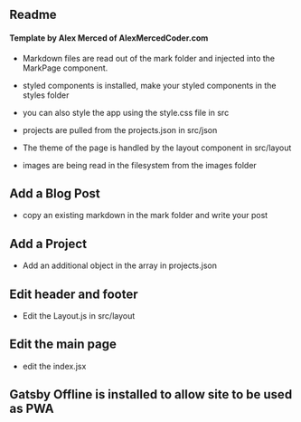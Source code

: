 ## Readme
#### Template by Alex Merced of AlexMercedCoder.com

- Markdown files are read out of the mark folder and injected into the MarkPage component.

- styled components is installed, make your styled components in the styles folder

- you can also style the app using the style.css file in src

- projects are pulled from the projects.json in src/json

- The theme of the page is handled by the layout component in src/layout

- images are being read in the filesystem from the images folder


## Add a Blog Post

- copy an existing markdown in the mark folder and write your post

## Add a Project

- Add an additional object in the array in projects.json

## Edit header and footer

- Edit the Layout.js in src/layout

## Edit the main page

- edit the index.jsx

## Gatsby Offline is installed to allow site to be used as PWA


